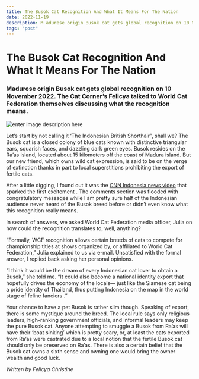 ```yaml
---
title: The Busok Cat Recognition And What It Means For The Nation
date: 2022-11-19
description: M adurese origin Busok cat gets global recognition on 10 November 2022. The Cat Corner’s Felicya talked to World Cat Federation themselves discussing what the recognition means
tags: "post"
---
```



# The Busok Cat Recognition And What It Means For The Nation
### Madurese origin Busok cat gets global recognition on 10 November 2022. The Cat Corner’s Felicya talked to World Cat Federation themselves discussing what the recognition means.

![enter image description here](https://miro.medium.com/v2/resize:fit:786/format:webp/0*x3-EzyXZ0gMF1LjS.jpg)

Let’s start by not calling it ‘The Indonesian British Shorthair”, shall we? The Busok cat is a closed colony of blue cats known with distinctive triangular ears, squarish faces, and dazzling dark green eyes. Busok resides on the Ra’as island, located about 15 kilometers off the coast of Madura island. But our new friend, which owns wild cat expression, is said to be on the verge of extinction thanks in part to local superstitions prohibiting the export of fertile cats.

After a little digging, I found out it was the <u> [CNN Indonesia news video](https://www.youtube.com/watch?v=xhv0yBaV7Hk)</u>  that sparked the first excitement . The comments section was flooded with congratulatory messages while I am pretty sure half of the Indonesian audience never heard of the Busok breed before or didn’t even know what this recognition really means.

In search of answers, we asked World Cat Federation media officer, Julia on how could the recognition translates to, well, anything?

“Formally, WCF recognition allows certain breeds of cats to compete for championship titles at shows organized by, or affiliated to World Cat Federation,” Julia explained to us via e-mail. Unsatisfied with the formal answer, I replied back asking her personal opinions.

“I think it would be the dream of every Indonesian cat lover to obtain a Busok,” she told me. “It could also become a national identity export that hopefully drives the economy of the locals— just like the Siamese cat being a pride identity of Thailand, thus putting Indonesia on the map in the world stage of feline fanciers .”

Your chance to have a pet Busok is rather slim though. Speaking of export, there is some mystique around the breed. The local rule says only religious leaders, high-ranking government officials, and informal leaders may keep the pure Busok cat. Anyone attempting to smuggle a Busok from Ra’as will have their ‘boat sinking’ which is pretty scary, or, at least the cats exported from Ra’as were castrated due to a local notion that the fertile Busok cat should only be preserved on Ra’as. There is also a certain belief that the Busok cat owns a sixth sense and owning one would bring the owner wealth and good luck.

_Written by Felicya Christine_